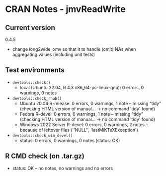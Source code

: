 # CRAN Notes - jmvReadWrite

## Current version
0.4.5
* change long2wide_omv so that it to handle (omit) NAs when aggregating values (including unit tests)

## Test environments
* `devtools::check()`
  - local (Ubuntu 22.04, R 4.3 x86_64-pc-linux-gnu): 0 errors, 0 warnings, 0 notes
* `devtools::check_rhub()`
  - Ubuntu 20.04 R-release: 0 errors, 0 warnings, 1 note – missing “tidy” (checking HTML version of manual... → no command 'tidy' found)
  - Fedora R-devel: 0 errors, 0 warnings, 1 note – missing “tidy” (checking HTML version of manual... → no command 'tidy' found)
  - Windows 2022 Server R-devel: 0 errors, 0 warnings, 2 notes – because of leftover files (''NULL'', 'lastMiKTeXException')
* `devtools::check_win_devel()`
  - status: 0 errors, 0 warnings, 0 notes (status: OK)

## R CMD check (on .tar.gz)
* status: OK – no notes, no warnings and no errors
